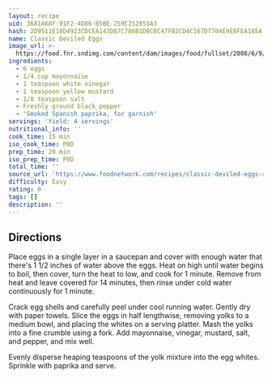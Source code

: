 ```yaml
---
layout: recipe
uid: 36A1A68F-91F2-4D86-B5BE-259C252853A3
hash: 2D9511E18D4923CDCEA143D87C786B1D8C0C47FB2CD4C167D7704E9E8FEA185A
name: Classic Deviled Eggs
image_url: >-
  https://food.fnr.sndimg.com/content/dam/images/food/fullset/2008/6/9/0/CI0103_Classic-Deviled-Eggs.jpg.rend.hgtvcom.616.462.suffix/1479929974560.jpeg
ingredients:
  - 6 eggs
  - 1/4 cup mayonnaise
  - 1 teaspoon white vinegar
  - 1 teaspoon yellow mustard
  - 1/8 teaspoon salt
  - Freshly ground black pepper
  - 'Smoked Spanish paprika, for garnish'
servings: 'Yield: 4 servings'
nutritional_info: ''
cook_time: 15 min
iso_cook_time: P0D
prep_time: 20 min
iso_prep_time: P0D
total_time: ''
source_url: 'https://www.foodnetwork.com/recipes/classic-deviled-eggs-recipe-1911032'
difficulty: Easy
rating: 0
tags: []
description: ''
---
```

## Directions

Place eggs in a single layer in a saucepan and cover with enough water that there's 1 1/2 inches of water above the eggs. Heat on high until water begins to boil, then cover, turn the heat to low, and cook for 1 minute. Remove from heat and leave covered for 14 minutes, then rinse under cold water continuously for 1 minute.

Crack egg shells and carefully peel under cool running water. Gently dry with paper towels. Slice the eggs in half lengthwise, removing yolks to a medium bowl, and placing the whites on a serving platter. Mash the yolks into a fine crumble using a fork. Add mayonnaise, vinegar, mustard, salt, and pepper, and mix well.

Evenly disperse heaping teaspoons of the yolk mixture into the egg whites. Sprinkle with paprika and serve.

